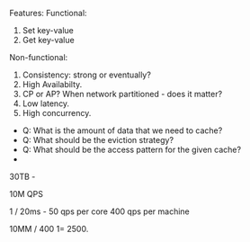 Features:
Functional:
1. Set key-value
2. Get key-value

Non-functional:
1. Consistency: strong or eventually?
2. High Availabilty.
3. CP or AP? When network partitioned - does it matter?
4. Low latency.
5. High concurrency.

- Q: What is the amount of data that we need to cache? 
- Q: What should be the eviction strategy? 
- Q: What should be the access pattern for the given cache? 
- 

30TB - 

10M QPS

1 / 20ms - 50 qps per core 400 qps per machine

10MM / 400 1= 2500.